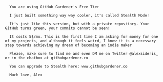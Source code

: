 
      You are using GitHub Gardener's Free Tier

      I just built something way way cooler, it's called Stealth Mode!

      It's just like this version, but with a private repository. Your GitHub turns green, your commits cannot be seen!

      It costs 5$/mo. This is the first time I am asking for money for one of my projects, and although it feels weird, I know it is a necessary step towards achieving my dream of becoming an indie maker

      Please, make sure to find me and even DM me on Twitter @alexsideris_ or in the chatbox at githubgardener.co 

      You can upgrade to Stealth here: www.githubgardener.co

      Much love, Alex

      